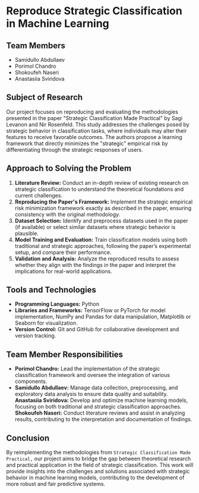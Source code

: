 # Reproduce Strategic Classification in Machine Learning

## Team Members

- Samidullo Abdullaev
- Porimol Chandro
- Shokoufeh Naseri
- Anastasiia Sviridova

## Subject of Research

Our project focuses on reproducing and evaluating the methodologies presented in the paper "Strategic Classification Made Practical" by Sagi Levanon and Nir Rosenfeld. This study addresses the challenges posed by strategic behavior in classification tasks, where individuals may alter their features to receive favorable outcomes. The authors propose a learning framework that directly minimizes the "strategic" empirical risk by differentiating through the strategic responses of users.

## Approach to Solving the Problem

1. **Literature Review:** Conduct an in-depth review of existing research on strategic classification to understand the theoretical foundations and current challenges.
2. **Reproducing the Paper's Framework:** Implement the strategic empirical risk minimization framework exactly as described in the paper, ensuring consistency with the original methodology.
3. **Dataset Selection:** Identify and preprocess datasets used in the paper (if available) or select similar datasets where strategic behavior is plausible.
4. **Model Training and Evaluation:** Train classification models using both traditional and strategic approaches, following the paper’s experimental setup, and compare their performance.
5. **Validation and Analysis:** Analyze the reproduced results to assess whether they align with the findings in the paper and interpret the implications for real-world applications.

## Tools and Technologies

- **Programming Languages:** Python
- **Libraries and Frameworks:** TensorFlow or PyTorch for model
implementation, NumPy and Pandas for data manipulation, Matplotlib or Seaborn for visualization.
- **Version Control:** Git and GitHub for collaborative development and version tracking.

## Team Member Responsibilities

- **Porimol Chandro:** Lead the implementation of the strategic classification framework and oversee the integration of various components.
- **Samidullo Abdullaev:** Manage data collection, preprocessing, and
exploratory data analysis to ensure data quality and suitability.
**Anastasiia Sviridova:** Develop and optimize machine learning models, focusing on both traditional and strategic classification approaches.
**Shokoufeh Naseri:** Conduct literature reviews and assist in analyzing results, contributing to the interpretation and documentation of findings.

## Conclusion

By reimplementing the methodologies from `Strategic Classification Made Practical,` our project aims to bridge the gap between theoretical research and practical application in the field of strategic classification. This work will provide insights into the challenges and solutions associated with strategic behavior in machine learning models, contributing to the development of more robust and fair predictive systems.
